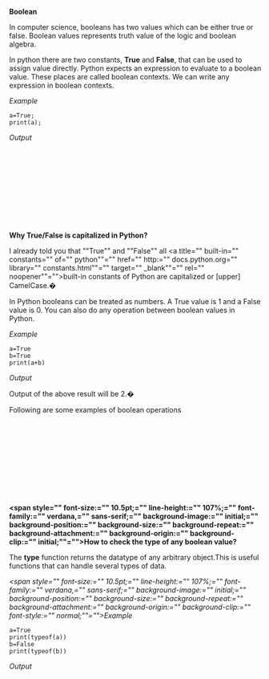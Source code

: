 **Boolean**

In computer science, booleans has two values which can be either true or false. Boolean values represents truth value of the logic and boolean algebra.

In python there are two constants, **True** and **False**, that can be used to assign value directly. Python expects an expression to evaluate to a boolean value. These places are called boolean contexts. We can write any expression in boolean contexts.

_Example_

    a=True;
    print(a);

_Output_

<iframe src="" https:="" repl.it="" @sourabhsomani="" boldvelvetytrace?lite="true&quot;&quot;" width="" 100%""="" height="" 400px""="" frameborder="" no""="" scrolling="" sandbox="" allow-forms="" allow-pointer-lock="" allow-popups="" allow-same-origin="" allow-scripts="" allow-modals""="" allowfullscreen="" allowfullscreen""=""></iframe>

**Why True/False is capitalized in Python?**

I already told you that ""True"" and ""False"" all <a title="" built-in="" constants="" of="" python""="" href="" http:="" docs.python.org="" library="" constants.html""="" target="" _blank""="" rel="" noopener""="">built-in constants of Python</a> are capitalized or [upper] CamelCase.�

In Python booleans can be treated as numbers. A True value is 1 and a False value is 0\. You can also do any operation between boolean values in Python.

_Example_

    a=True
    b=True
    print(a+b) 

_Output_

Output of the above result will be 2.�

Following are some examples of boolean operations

<iframe src="" https:="" repl.it="" @sourabhsomani="" boolean-operation?lite="true&quot;&quot;" width="" 100%""="" height="" 400px""="" frameborder="" no""="" scrolling="" sandbox="" allow-forms="" allow-pointer-lock="" allow-popups="" allow-same-origin="" allow-scripts="" allow-modals""="" allowfullscreen="" allowfullscreen""=""></iframe>

**<span style="" font-size:="" 10.5pt;="" line-height:="" 107%;="" font-family:="" verdana,="" sans-serif;="" background-image:="" initial;="" background-position:="" background-size:="" background-repeat:="" background-attachment:="" background-origin:="" background-clip:="" initial;""="">How to check the type of any boolean value?</span>**

The **type** function returns the datatype of any arbitrary object.This is useful functions that can handle several types of data.

_<span style="" font-size:="" 10.5pt;="" line-height:="" 107%;="" font-family:="" verdana,="" sans-serif;="" background-image:="" initial;="" background-position:="" background-size:="" background-repeat:="" background-attachment:="" background-origin:="" background-clip:="" font-style:="" normal;""="">Example</span>_

    a=True
    print(typeof(a))
    b=False
    print(typeof(b))

_Output_

<iframe src="" https:="" repl.it="" @sourabhsomani="" type-of-boolean?lite="true&quot;&quot;" width="" 100%""="" height="" 400px""="" frameborder="" no""="" scrolling="" sandbox="" allow-forms="" allow-pointer-lock="" allow-popups="" allow-same-origin="" allow-scripts="" allow-modals""="" allowfullscreen="" allowfullscreen""=""></iframe>